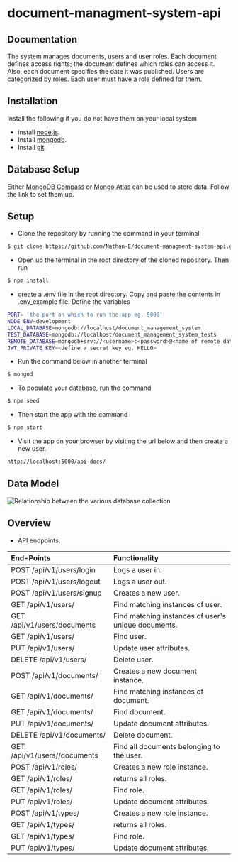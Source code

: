 # document-managment-system-api

## Documentation

The system manages documents, users and user roles. Each document defines access rights; the document defines which roles can access it. Also, each document specifies the date it was published.
Users are categorized by roles. Each user must have a role defined for them.

## Installation
Install the following if you do not have them on your local system

* install [node.js](http://nodejs.org/).
* Install [mongodb](https://www.mongodb.org/downloads).
* Install [git](https://www.atlassian.com/git/tutorials/install-git).

## Database Setup

Either [MongoDB Compass](https://docs.mongodb.com/compass/master/install/) or [Mongo Atlas](https://www.mongodb.com/cloud/atlas) can be used to store data. Follow the link to set them up.

## Setup
* Clone the repository by running the command in your terminal

```sh
$ git clone https://github.com/Nathan-E/document-managment-system-api.git
```
* Open up the terminal in the root directory of the cloned repository. Then run

```sh
$ npm install
```
* create a .env file in the root directory. Copy and paste the contents in .env_example file. Define the variables

```sh
PORT= 'the port on which to run the app eg. 5000'
NODE_ENV=development
LOCAL_DATABASE=mongodb://localhost/document_management_system
TEST_DATABASE=mongodb://localhost/document_management_system_tests
REMOTE_DATABASE=mongodb+srv://<username>:<password>@<name of remote database, atlas>db-ua8ev.mongodb.net/test?retryWrites=true
JWT_PRIVATE_KEY=<define a secret key eg. HELLO>
```
* Run the command below in another terminal

```sh
$ mongod
```

* To populate your database, run the command

```sh
$ npm seed
```

* Then start the app with the command

```sh
$ npm start
```
* Visit the app on your browser by visiting the url below
and then create a new user.

```sh
http://localhost:5000/api-docs/
```

## Data Model
![Relationship between the various database collection](https://github.com/Nathan-E/document-managment-system-api/blob/master/img/dataModelRelations.png)

## Overview
* API endpoints.

|End-Points                       | Functionality|
| :---            |          :--- |
|POST /api/v1/users/login              | Logs a user in.|
|POST /api/v1/users/logout             | Logs a user out.|
|POST /api/v1/users/signup                   | Creates a new user.|
|GET /api/v1/users/                    | Find matching instances of user.|
|GET /api/v1/users/documents                   | Find matching instances of user's unique documents.|
|GET /api/v1/users/<id>                | Find user.|
|PUT /api/v1/users/<id>                | Update user attributes.|
|DELETE /api/v1/users/<id>             | Delete user.|
|POST /api/v1/documents/               | Creates a new document instance.|
|GET /api/v1/documents/                | Find matching instances of document.|
|GET /api/v1/documents/<id>            | Find document.|
|PUT /api/v1/documents/<id>            | Update document attributes.|
|DELETE /api/v1/documents/<id>         | Delete document.|
|GET /api/v1/users/<id>/documents      | Find all documents belonging to the user.|
|POST /api/v1/roles/               | Creates a new role instance.|
|GET /api/v1/roles/                | returns all roles.|
|GET /api/v1/roles/<id>            | Find role.|
|PUT /api/v1/roles/<id>            | Update document attributes.|
|POST /api/v1/types/               | Creates a new role instance.|
|GET /api/v1/types/                | returns all roles.|
|GET /api/v1/types/<id>            | Find role.|
|PUT /api/v1/types/<id>            | Update document attributes.|



